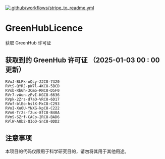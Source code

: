 [![.github/workflows/stripe_to_readme.yml](https://github.com/zjx-kimi/GreenHubLicence/actions/workflows/stripe_to_readme.yml/badge.svg)](https://github.com/zjx-kimi/GreenHubLicence/actions/workflows/stripe_to_readme.yml)
# GreenHubLicence
获取 GreenHub 许可证
## 获取到的 GreenHub 许可证 （2025-01-03 00 : 00 更新）
```
RVuJ-BLPk-oQcy-ZJC8-7320
RVtS-QYRJ-pW7l-4KC8-5BCD
RVsb-Rb6h-3Cmo-RNC8-D5F0
RVr7-vAun-zPvI-KGC8-6636
RVpk-2Zrs-d7aO-VRC8-6D17
RVof-blEo-hslX-MxC8-C293
RVoI-XuOU-YNXG-kpC8-C222
RVn6-Tr2s-f2ux-8fC8-B40A
RVmS-SZrf-CACo-2RC8-BAD6
RVlW-AUb2-QIoD-SnC8-0DD2
```

## 注意事项

本项目的代码仅限用于科学研究目的，请勿将其用于其他用途。

